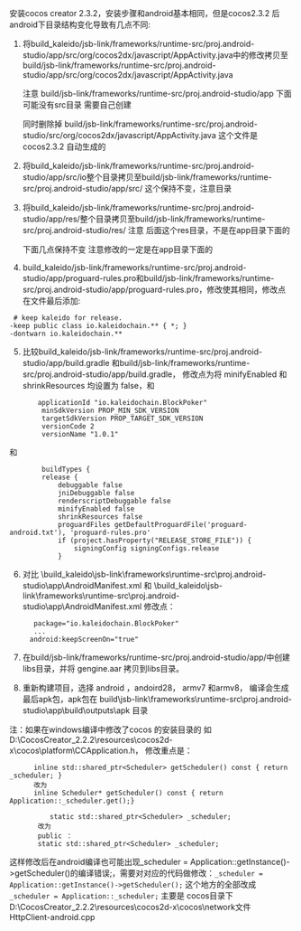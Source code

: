﻿

安装cocos creator 2.3.2，安装步骤和android基本相同，但是cocos2.3.2 后android下目录结构变化导致有几点不同:

1. 将build_kaleido/jsb-link/frameworks/runtime-src/proj.android-studio/app/src/org/cocos2dx/javascript/AppActivity.java中的修改拷贝至build/jsb-link/frameworks/runtime-src/proj.android-studio/app/src/org/cocos2dx/javascript/AppActivity.java

   注意 build/jsb-link/frameworks/runtime-src/proj.android-studio/app 下面可能没有src目录 需要自己创建

   同时删除掉 build/jsb-link/frameworks/runtime-src/proj.android-studio/src/org/cocos2dx/javascript/AppActivity.java  这个文件是cocos2.3.2 自动生成的

2.  将build_kaleido/jsb-link/frameworks/runtime-src/proj.android-studio/app/src/io整个目录拷贝至build/jsb-link/frameworks/runtime-src/proj.android-studio/app/src/  这个保持不变，注意目录

3. 将build_kaleido/jsb-link/frameworks/runtime-src/proj.android-studio/app/res/整个目录拷贝至build/jsb-link/frameworks/runtime-src/proj.android-studio/res/   注意 后面这个res目录，不是在app目录下面的

   下面几点保持不变 注意修改的一定是在app目录下面的

4. build_kaleido/jsb-link/frameworks/runtime-src/proj.android-studio/app/proguard-rules.pro和build/jsb-link/frameworks/runtime-src/proj.android-studio/app/proguard-rules.pro，修改使其相同，修改点在文件最后添加:

```
 # keep kaleido for release.
-keep public class io.kaleidochain.** { *; }
-dontwarn io.kaleidochain.**
```
5. 比较build_kaleido/jsb-link/frameworks/runtime-src/proj.android-studio/app/build.gradle
   和build/jsb-link/frameworks/runtime-src/proj.android-studio/app/build.gradle，
    修改点为将 minifyEnabled 和 shrinkResources 均设置为 false，和

``` 
       applicationId "io.kaleidochain.BlockPoker"
        minSdkVersion PROP_MIN_SDK_VERSION
        targetSdkVersion PROP_TARGET_SDK_VERSION
        versionCode 2
        versionName "1.0.1"
```
 和
``` 
        buildTypes {
        release {
            debuggable false
            jniDebuggable false
            renderscriptDebuggable false
            minifyEnabled false
            shrinkResources false
            proguardFiles getDefaultProguardFile('proguard-android.txt'), 'proguard-rules.pro'
            if (project.hasProperty("RELEASE_STORE_FILE")) {
                signingConfig signingConfigs.release
            }
```

6. 对比 \build_kaleido\jsb-link\frameworks\runtime-src\proj.android-studio\app\AndroidManifest.xml 和
   \build_kaleido\jsb-link\frameworks\runtime-src\proj.android-studio\app\AndroidManifest.xml
   修改点：

``` 
      package="io.kaleidochain.BlockPoker"
      ...
     android:keepScreenOn="true"
```
7. 在build/jsb-link/frameworks/runtime-src/proj.android-studio/app/中创建libs目录，并将 gengine.aar 拷贝到libs目录。

8. 重新构建项目，选择 android ，andoird28， armv7 和armv8， 编译会生成最后apk包，apk包在
     build\jsb-link\frameworks\runtime-src\proj.android-studio\app\build\outputs\apk 目录

  注：如果在windows编译中修改了cocos 的安装目录的 如 D:\CocosCreator_2.2.2\resources\cocos2d-x\cocos\platform\CCApplication.h， 修改重点是：
```
      inline std::shared_ptr<Scheduler> getScheduler() const { return _scheduler; }
      改为
      inline Scheduler* getScheduler() const { return Application::_scheduler.get();}

          static std::shared_ptr<Scheduler> _scheduler;
       改为
       public ：
       static std::shared_ptr<Scheduler> _scheduler;
```
这样修改后在android编译也可能出现_scheduler = Application::getInstance()->getScheduler()的编译错误;，需要对对应的代码做修改：```_scheduler =  Application::getInstance()->getScheduler();``` 这个地方的全部改成
    ```_scheduler = Application::_scheduler;```
主要是 cocos目录下    D:\CocosCreator_2.2.2\resources\cocos2d-x\cocos\network文件 HttpClient-android.cpp

